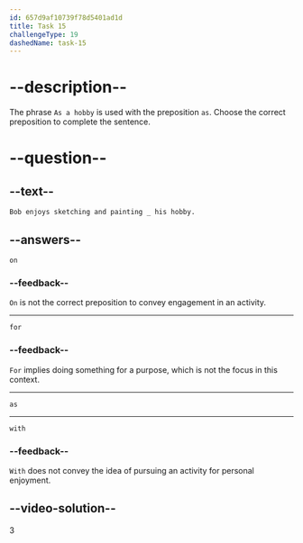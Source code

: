 ```yaml
---
id: 657d9af10739f78d5401ad1d
title: Task 15
challengeType: 19
dashedName: task-15
---
```


# --description--

The phrase `As a hobby` is used with the preposition `as`. Choose the correct preposition to complete the sentence.

# --question--

## --text--

`Bob enjoys sketching and painting _ his hobby.`

## --answers--

`on`

### --feedback--

`On` is not the correct preposition to convey engagement in an activity.

---

`for`

### --feedback--

`For` implies doing something for a purpose, which is not the focus in this context.

---

`as`

---

`with`

### --feedback--

`With` does not convey the idea of pursuing an activity for personal enjoyment.

## --video-solution--

3
